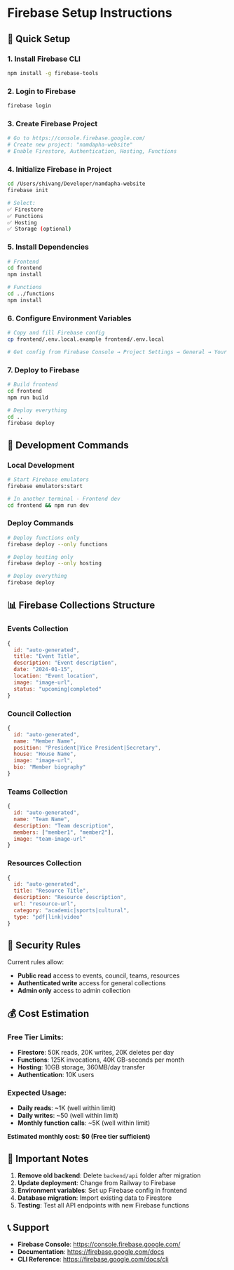 # Firebase Setup Instructions

## 🚀 Quick Setup

### 1. Install Firebase CLI
```bash
npm install -g firebase-tools
```

### 2. Login to Firebase
```bash
firebase login
```

### 3. Create Firebase Project
```bash
# Go to https://console.firebase.google.com/
# Create new project: "namdapha-website"
# Enable Firestore, Authentication, Hosting, Functions
```

### 4. Initialize Firebase in Project
```bash
cd /Users/shivang/Developer/namdapha-website
firebase init

# Select:
✅ Firestore
✅ Functions  
✅ Hosting
✅ Storage (optional)
```

### 5. Install Dependencies
```bash
# Frontend
cd frontend
npm install

# Functions
cd ../functions
npm install
```

### 6. Configure Environment Variables
```bash
# Copy and fill Firebase config
cp frontend/.env.local.example frontend/.env.local

# Get config from Firebase Console → Project Settings → General → Your apps
```

### 7. Deploy to Firebase
```bash
# Build frontend
cd frontend
npm run build

# Deploy everything
cd ..
firebase deploy
```

## 🔧 Development Commands

### Local Development
```bash
# Start Firebase emulators
firebase emulators:start

# In another terminal - Frontend dev
cd frontend && npm run dev
```

### Deploy Commands
```bash
# Deploy functions only
firebase deploy --only functions

# Deploy hosting only  
firebase deploy --only hosting

# Deploy everything
firebase deploy
```

## 📊 Firebase Collections Structure

### Events Collection
```javascript
{
  id: "auto-generated",
  title: "Event Title",
  description: "Event description",
  date: "2024-01-15",
  location: "Event location",
  image: "image-url",
  status: "upcoming|completed"
}
```

### Council Collection
```javascript
{
  id: "auto-generated", 
  name: "Member Name",
  position: "President|Vice President|Secretary",
  house: "House Name",
  image: "image-url",
  bio: "Member biography"
}
```

### Teams Collection
```javascript
{
  id: "auto-generated",
  name: "Team Name", 
  description: "Team description",
  members: ["member1", "member2"],
  image: "team-image-url"
}
```

### Resources Collection
```javascript
{
  id: "auto-generated",
  title: "Resource Title",
  description: "Resource description", 
  url: "resource-url",
  category: "academic|sports|cultural",
  type: "pdf|link|video"
}
```

## 🔐 Security Rules

Current rules allow:
- **Public read** access to events, council, teams, resources
- **Authenticated write** access for general collections
- **Admin only** access to admin collection

## 💰 Cost Estimation

### Free Tier Limits:
- **Firestore**: 50K reads, 20K writes, 20K deletes per day
- **Functions**: 125K invocations, 40K GB-seconds per month
- **Hosting**: 10GB storage, 360MB/day transfer
- **Authentication**: 10K users

### Expected Usage:
- **Daily reads**: ~1K (well within limit)
- **Daily writes**: ~50 (well within limit)
- **Monthly function calls**: ~5K (well within limit)

**Estimated monthly cost: $0 (Free tier sufficient)**

## 🚨 Important Notes

1. **Remove old backend**: Delete `backend/api` folder after migration
2. **Update deployment**: Change from Railway to Firebase
3. **Environment variables**: Set up Firebase config in frontend
4. **Database migration**: Import existing data to Firestore
5. **Testing**: Test all API endpoints with new Firebase functions

## 📞 Support

- **Firebase Console**: https://console.firebase.google.com/
- **Documentation**: https://firebase.google.com/docs
- **CLI Reference**: https://firebase.google.com/docs/cli